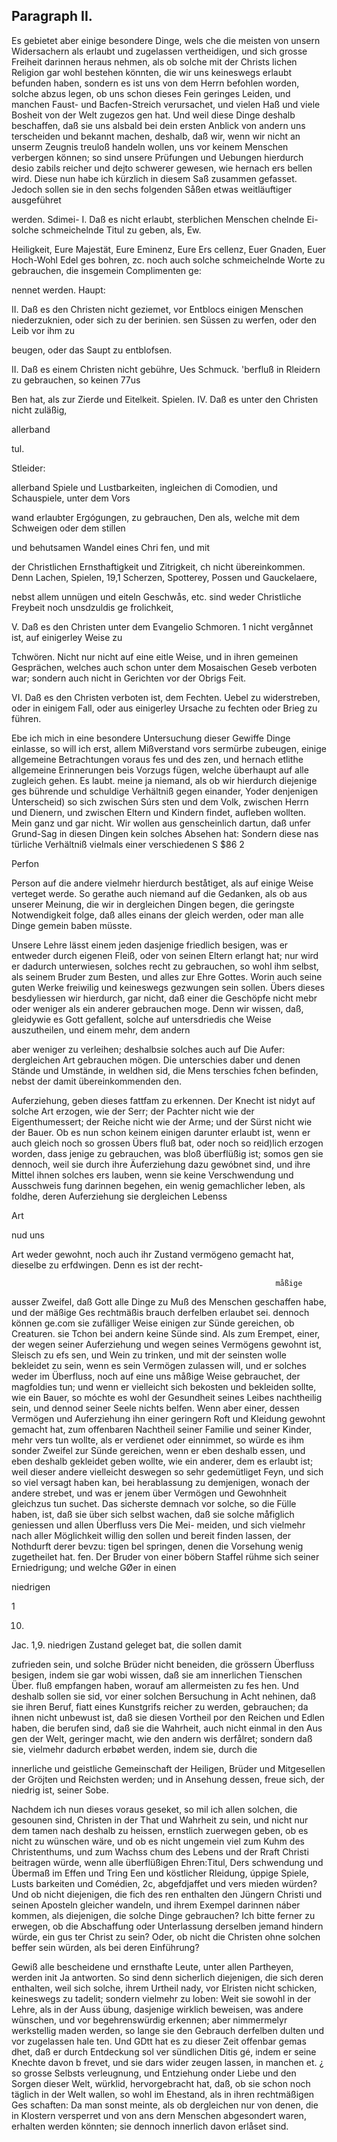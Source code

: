 
<!-- seite 714 -->

Paragraph II.
-------------

Es gebietet aber einige besondere Dinge, wels che die meisten von unsern Widersachern als erlaubt und zugelassen vertheidigen, und sich grosse Freiheit darinnen heraus nehmen, als ob solche mit der Christs lichen Religion gar wohl bestehen könnten, die wir uns keineswegs erlaubt befunden haben, sondern es ist uns von dem Herrn befohlen worden, solche abzus legen, ob uns schon dieses Fein geringes Leiden, und manchen Faust- und Bacfen-Streich verursachet, und vielen Haß und viele Bosheit von der Welt zugezos gen hat. Und weil diese Dinge deshalb beschaffen, daß sie uns alsbald bei dein ersten Anblick von andern uns terscheiden und bekannt machen, deshalb, daß wir, wenn wir nicht an unserm Zeugnis treuloß handeln wollen, uns vor keinem Menschen verbergen können; so sind unsere Prüfungen und Uebungen hierdurch desio zabils reicher und dejto schwerer gewesen, wie hernach ers bellen wird. Diese nun habe ich kürzlich in diesem Saß zusammen gefasset. Jedoch sollen sie in den sechs folgenden Såßen etwas weitläuftiger ausgeführet

werden. Sdimei- I. Daß es nicht erlaubt, sterblichen Menschen chelnde Ei- solche schmeichelnde Titul zu geben, als, Ew.

Heiligkeit, Eure Majestät, Eure Eminenz, Eure Ers cellenz, Euer Gnaden, Euer Hoch-Wohl Edel ges bohren, zc. noch auch solche schmeichelnde Worte zu gebrauchen, die insgemein Complimenten ge:

nennet werden. Haupt:

II. Daß es den Christen nicht geziemet, vor Entblocs einigen Menschen niederzuknien, oder sich zu der berinien. sen Süssen zu werfen, oder den Leib vor ihm zu

beugen, oder das Saupt zu entblofsen.

II. Daß es einem Christen nicht gebühre, Ues Schmuck. 'berfluß in Rleidern zu gebrauchen, so keinen 77us

Ben hat, als zur Zierde und Eitelkeit. Spielen. IV. Daß es unter den Christen nicht zuläßig,

allerband

tul.

Stleider:
<!-- seite 715 -->
allerband Spiele und Lustbarkeiten, ingleichen di Comodien, und Schauspiele, unter dem Vors

wand erlaubter Ergógungen, zu gebrauchen, Den als, welche mit dem Schweigen oder dem stillen

und behutsamen Wandel eines Chri fen, und mit

der Christlichen Ernsthaftigkeit und Zitrigkeit, ch nicht übereinkommen. Denn Lachen, Spielen, 19,1 Scherzen, Spotterey, Possen und Gauckelaere,

nebst allem unnügen und eiteln Geschwås, etc.
 sind weder Christliche Freybeit noch unsdzuldis
ge frolichkeit,

V. Daß es den Christen unter dem Evangelio Schmoren. 1 nicht vergånnet ist, auf einigerley Weise zu

Tchwören. Nicht nur nicht auf eine eitle Weise,
und in ihren gemeinen Gesprächen, welches auch
schon unter dem Mosaischen Geseb verboten war;
sondern auch nicht in Gerichten vor der Obrigs
Feit.

  VI. Daß es den Christen verboten ist, dem Fechten.
Uebel zu widerstreben, oder in einigem Fall, oder
aus einigerley Ursache zu fechten oder Brieg zu
führen.

Ebe ich mich in eine besondere Untersuchung dieser Gewiffe Dinge einlasse, so will ich erst, allem Mißverstand vors sermürbe zubeugen, einige allgemeine Betrachtungen voraus fes und des zen, und hernach etlithe allgemeine Erinnerungen beis Vorzugs fügen, welche überhaupt auf alle zugleich gehen. Es laubt. meine ja niemand, als ob wir hierdurch diejenige ges bührende und schuldige Verhältniß gegen einander, Yoder denjenigen Unterscheid) so sich zwischen Súrs sten und dem Volk, zwischen Herrn und Dienern, und zwischen Eltern und Kindern findet, aufleben wollten. Mein ganz und gar nicht. Wir wollen aus genscheinlich dartun, daß unfer Grund-Sag in diesen Dingen kein solches Absehen hat: Sondern diese nas türliche Verhältniß vielmals einer verschiedenen S $86 2

Perfon
<!-- seite 716 -->
Person auf die andere vielmehr hierdurch beståtiget, als auf einige Weise verteget werde. So gerathe auch niemand auf die Gedanken, als ob aus unserer Meinung, die wir in dergleichen Dingen begen, die geringste Notwendigkeit folge, daß alles einans der gleich werden, oder man alle Dinge gemein baben müsste.

Unsere Lehre lässt einem jeden dasjenige friedlich besigen, was er entweder durch eigenen Fleiß, oder von seinen Eltern erlangt hat; nur wird er dadurch unterwiesen, solches recht zu gebrauchen, so wohl ihm selbst, als seinem Bruder zum Besten, und alles zur Ehre Gottes. Worin auch seine guten Werke freiwilig und keineswegs gezwungen sein sollen. Übers dieses besdyliessen wir hierdurch, gar nicht, daß einer die Geschöpfe nicht mebr oder weniger als ein anderer gebrauchen moge. Denn wir wissen, daß, gleidywie es Gott gefallent, solche auf untersdriedis che Weise auszutheilen, und einem mehr, dem andern

aber weniger zu verleihen; deshalbsie solches auch auf Die Aufer: dergleichen Art gebrauchen mögen. Die unterschies daber und denen Stände und Umstände, in weldhen sid, die Mens terschies fchen befinden, nebst der damit übereinkommenden den.

Auferziehung, geben dieses fattfam zu erkennen. Der Knecht ist nidyt auf solche Art erzogen, wie der Serr; der Pachter nicht wie der Eigenthumessert; der Reiche nicht wie der Arme; und der Sürst nicht wie der Bauer. Ob es nun schon keinem einigen darunter erlaubt ist, wenn er auch gleich noch so grossen Übers fluß bat, oder noch so reid)lich erzogen worden, dass jenige zu gebrauchen, was bloß überflüßig ist; somos gen sie dennoch, weil sie durch ihre Äuferziehung dazu gewóbnet sind, und ihre Mittel ihnen solches ers lauben, wenn sie keine Verschwendung und Ausschweis fung darinnen begehen, ein wenig gemachlicher leben, als foldhe, deren Auferziehung sie dergleichen Lebenss

Art

nud uns
<!-- seite 717 -->
Art weder gewohnt, noch auch ihr Zustand vermögeno
gemacht hat, dieselbe zu erfdwingen. Denn es ist der recht-

                                                               måßige
 ausser Zweifel, daß Gott alle Dinge zu Muß des
Menschen geschaffen habe, und der mäßige Ges rechtmäßis
brauch derfelben erlaubet sei. dennoch können ge.com
sie zufälliger Weise einigen zur Sünde gereichen, ob Creaturen.
 sie Tchon bei andern keine Sünde sind. Als zum
Erempet, einer, der wegen seiner Auferziehung und
wegen seines Vermögens gewohnt ist, Sleisch zu efs
 sen, und Wein zu trinken, und mit der seinsten wolle
 bekleidet zu sein, wenn es sein Vermögen zulassen will,
und er solches weder im Überfluss, noch auf eine uns
måßige Weise gebrauchet, der magfoldies tun; und
 wenn er vielleicht sich bekosten und bekleiden sollte, wie
 ein Bauer, so móchte es wohl der Gesundheit seines
 Leibes nachtheilig sein, und dennod seiner Seele
 nichts belfen. Wenn aber einer, dessen Vermögen
 und Auferziehung ihn einer geringern Roft und
Kleidung gewohnt gemacht hat, zum offenbaren
 Nachtheil seiner Familie und seiner Kinder, mehr vers
 tun wollte, als er verdienet oder einnimmet, so würde
 es ihm sonder Zweifel zur Sünde gereichen, wenn er
 eben deshalb essen, und eben deshalb gekleidet geben wollte,
 wie ein anderer, dem es erlaubt ist; weil dieser
 andere vielleicht deswegen so sehr gedemütliget Feyn,
 und sich so viel versagt haben kan, bei herablassung
 zu demjenigen, wonach der andere strebet, und was
 er jenem über Vermögen und Gewohnheit gleichzus
 tun suchet. Das sicherste demnach vor solche, so die
  Fülle haben, ist, daß sie über sich selbst wachen, daß
 sie solche måfiglich geniessen und allen Überfluss vers Die Mei-
 meiden, und sich vielmehr nach aller Möglichkeit willig den sollen
 und bereit finden lassen, der Nothdurft derer bevzu: tigen bel
springen, denen die Vorsehung wenig zugetheilet hat. fen.
 Der Bruder von einer böbern Staffel rühme sich
 seiner Erniedrigung; und welche GØer in einen

niedrigen

1

10.
<!-- seite 718 -->
Jac. 1,9. niedrigen Zustand geleget bat, die sollen damit

zufrieden sein, und solche Brüder nicht beneiden, die grössern Überfluss besigen, indem sie gar wobi wissen, daß sie am innerlichen Tienschen Über. fluß empfangen haben, worauf am allermeisten zu fes hen. Und deshalb
 sollen sie sid, vor einer solchen Bersuchung in Acht nehinen, daß sie ihren Beruf, fiatt eines Kunstgrifs reicher zu werden, gebrauchen; da ihnen nicht unbewust ist, daß sie diesen Vortheil por den Reichen und Edlen haben, die berufen sind, daß sie die Wahrheit, auch nicht einmal in den Aus gen der Welt, geringer macht, wie den andern wis derfålret; sondern daß sie, vielmehr dadurch erbøbet werden, indem sie, durch die

innerliche und geistliche Gemeinschaft der Heiligen, Brüder und Mitgesellen der Gröjten und Reichsten werden; und in Ansehung dessen, freue sich, der niedrig ist, seiner Sobe.

Nachdem ich nun dieses voraus geseket, so mil ich allen solchen, die gesounen sind, Christen in der That und Wahrheit zu sein, und nicht nur dem tamen nach deshalb zu heissen, ernstlich zuerwegen geben, ob es nicht zu wünschen wäre, und ob es nicht ungemein viel zum Kuhm des Christenthums, und zum Wachss chum des Lebens und der Rraft Christi beitragen würde, wenn alle überflüßigen Ehren:Titul, Ders schwendung und Übermaß im Effen und Tring Een und köstlicher Rleidung, úppige Spiele, Lusts barkeiten und Comédien, 2c, abgefdjaffet und vers mieden würden? Und ob nicht diejenigen, die fich des ren enthalten den Jüngern Christi und seinen Aposteln gleicher wandeln, und ihrem Exempel darinnen náber kommen, als diejenigen, die solche Dinge gebrauchen? Ich bitte ferner zu erwegen, ob die Abschaffung oder Unterlassung derselben jemand hindern würde, ein gus ter Christ zu sein? Oder, ob nicht die Christen ohne solchen beffer sein würden, als bei deren Einführung?

<!-- seite 719 -->

 Gewiß alle bescheidene und ernsthafte Leute, unter
 allen Partheyen, werden init Ja antworten. So
 sind denn sicherlich diejenigen, die sich deren enthalten,
 weil sich solche, ihrem Urtheil nady, vor Elristen nicht
 schicken, keineswegs zu tadelit; sondern vielmehr zu
 loben: Weit sie sowohl in der Lehre, als in der Auss
übung, dasjenige wirklich beweisen, was andere
 wünschen, und vor begehrenswürdig erkennen; aber
 nimmermelyr werkstellig maden werden, so lange sie
 den Gebrauch derfelben dulten und vor zugelassen hale
 ten. Und GDtt hat es zu dieser Zeit offenbar gemas
 dhet, daß er durch Entdeckung sol ver sündlichen Ditis
 gé, indem er seine Knechte davon b frevet, und sie dars
 wider zeugen lassen, in manchen et. ¿ so grosse Selbsts
 verleugnung, und Entziehung onder Liebe und
 den Sorgen dieser Welt, würklid, hervorgebracht
 hat, daß, ob sie schon noch täglich in der Welt wallen,
 so wohl im Ehestand, als in ihren rechtmäßigen Ges
schaften: Da man sonst meinte, als ob dergleichen
 nur von denen, die in Klostern versperret und von ans
 dern Menschen abgesondert waren, erhalten werden
 könnten; sie dennoch innerlich davon erlåset sind.
